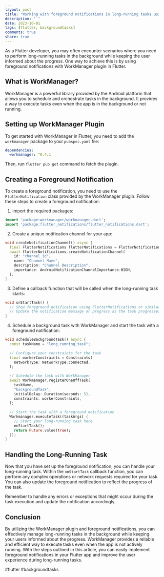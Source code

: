 ```yaml
---
layout: post
title: "Working with foreground notifications in long-running tasks using WorkManager for Flutter"
description: " "
date: 2023-10-01
tags: [flutter, backgroundtasks]
comments: true
share: true
---
```


As a Flutter developer, you may often encounter scenarios where you need to perform long-running tasks in the background while keeping the user informed about the progress. One way to achieve this is by using foreground notifications with WorkManager plugin in Flutter.

## What is WorkManager?

WorkManager is a powerful library provided by the Android platform that allows you to schedule and orchestrate tasks in the background. It provides a way to execute tasks even when the app is in the background or not running.

## Setting up WorkManager Plugin

To get started with WorkManager in Flutter, you need to add the `workmanager` package to your `pubspec.yaml` file:
```yaml
dependencies:
  workmanager: ^0.4.1
```

Then, run `flutter pub get` command to fetch the plugin.

## Creating a Foreground Notification

To create a foreground notification, you need to use the `FlutterNotification` class provided by the WorkManager plugin. Follow these steps to create a foreground notification:

1. Import the required packages:
```dart
import 'package:workmanager/workmanager.dart';
import 'package:flutter_notifications/flutter_notifications.dart';
```

2. Create a unique notification channel for your app:
```dart
void createNotificationChannel() async {
  final FlutterNotifications flutterNotifications = FlutterNotifications();
  await flutterNotifications.createNotificationChannel(
    id: "channel_id",
    name: "Channel Name",
    description: "Channel Description",
    importance: AndroidNotificationChannelImportance.HIGH,
  );
}
```

3. Define a callback function that will be called when the long-running task starts:
```dart
void onStartTask() {
  // Show foreground notification using FlutterNotifications or similar library
  // Update the notification message or progress as the task progresses
}
```

4. Schedule a background task with WorkManager and start the task with a foreground notification:
```dart
void scheduleBackgroundTask() async {
  const taskName = "long_running_task";
  
  // Configure your constraints for the task
  final workerConstraints = Constraints(
    networkType: NetworkType.connected,
  );
  
  // Schedule the task with WorkManager
  await Workmanager.registerOneOffTask(
    taskName,
    "backgroundTask",
    initialDelay: Duration(seconds: 5),
    constraints: workerConstraints,
  );
  
  // Start the task with a foreground notification
  Workmanager.executeTask((taskArgs) {
    // Start your long-running task here
    onStartTask();
    return Future.value(true);
  });
}
```

## Handling the Long-Running Task

Now that you have set up the foreground notification, you can handle your long-running task. Within the `onStartTask` callback function, you can perform any complex operations or network requests required for your task. You can also update the foreground notification to reflect the progress of the task.

Remember to handle any errors or exceptions that might occur during the task execution and update the notification accordingly.

## Conclusion

By utilizing the WorkManager plugin and foreground notifications, you can effectively manage long-running tasks in the background while keeping your users informed about the progress. WorkManager provides a reliable and efficient way to execute tasks even when the app is not actively running. With the steps outlined in this article, you can easily implement foreground notifications in your Flutter app and improve the user experience during long-running tasks.

#flutter #backgroundtasks